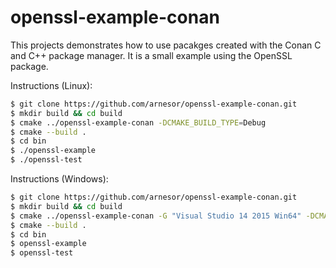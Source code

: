 # openssl-example-conan
This projects demonstrates how to use pacakges created with the Conan C and
C++ package manager. It is a small example using the OpenSSL package.

Instructions (Linux):

```bash
$ git clone https://github.com/arnesor/openssl-example-conan.git
$ mkdir build && cd build
$ cmake ../openssl-example-conan -DCMAKE_BUILD_TYPE=Debug
$ cmake --build .
$ cd bin
$ ./openssl-example
$ ./openssl-test
```

Instructions (Windows):

```bash
$ git clone https://github.com/arnesor/openssl-example-conan.git
$ mkdir build && cd build
$ cmake ../openssl-example-conan -G "Visual Studio 14 2015 Win64" -DCMAKE_BUILD_TYPE=Debug
$ cmake --build .
$ cd bin
$ openssl-example
$ openssl-test
```

